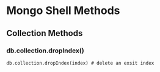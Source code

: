 # Mongo Shell Methods

## Collection Methods

### db.collection.dropIndex()

```mongo
db.collection.dropIndex(index) # delete an exsit index
```




